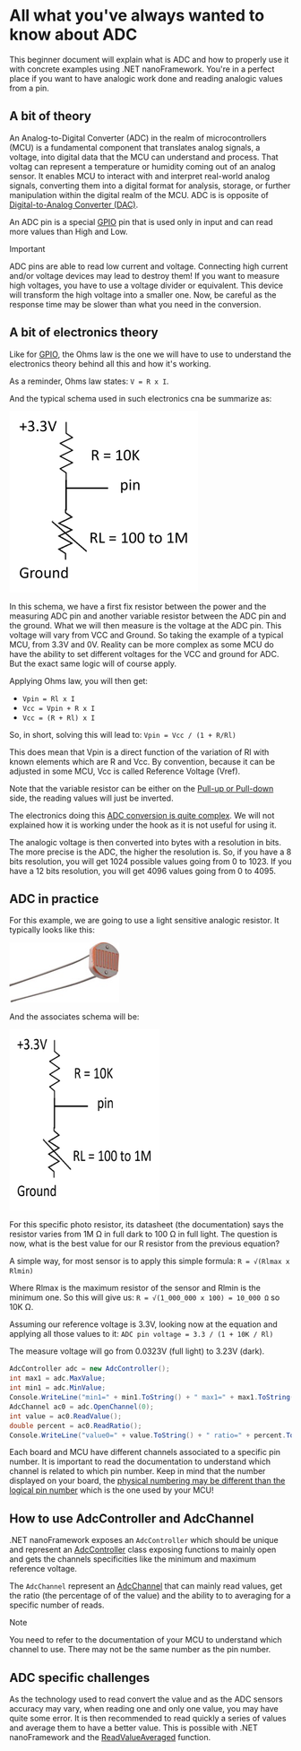 # All what you've always wanted to know about ADC

This beginner document will explain what is ADC and how to properly use it with concrete examples using .NET nanoFramework. You're in a perfect place if you want to have analogic work done and reading analogic values from a pin.

## A bit of theory

An Analog-to-Digital Converter (ADC) in the realm of microcontrollers (MCU) is a fundamental component that translates analog signals, a voltage, into digital data that the MCU can understand and process. That voltag can represent a temperature or humidity coming out of an analog sensor. It enables MCU to interact with and interpret real-world analog signals, converting them into a digital format for analysis, storage, or further manipulation within the digital realm of the MCU. ADC is is opposite of [Digital-to-Analog Converter (DAC)](./dac-explained.md).

An ADC pin is a special [GPIO](./gpio-explained.md) pin that is used only in input and can read more values than High and Low.

> [!Important]
>
> ADC pins are able to read low current and voltage. Connecting high  current and/or voltage devices may lead to destroy them! If you want to measure high voltages, you have to use a voltage divider or equivalent. This device will transform the high voltage into a smaller one. Now, be careful as the response time may be slower than what you need in the conversion.

## A bit of electronics theory

Like for [GPIO](./gpio-explained.md), the Ohms law is the one we will have to use to understand the electronics theory behind all this and how it's working.

As a reminder, Ohms law states: `V = R x I`.

And the typical schema used in such electronics cna be summarize as:

![resistor, pin and variable resistor](../../images//getting-started/adc-schema.png)

In this schema, we have a first fix resistor between the power and the measuring ADC pin and another variable resistor between the ADC pin and the ground. What we will then measure is the voltage at the ADC pin. This voltage will vary from VCC and Ground. So taking the example of a typical MCU, from 3.3V and 0V. Reality can be more complex as some MCU do have the ability to set different voltages for the VCC and ground for ADC. But the exact same logic will of course apply.

Applying Ohms law, you will then get:

* `Vpin = Rl x I`
* `Vcc = Vpin + R x I`
* `Vcc = (R + Rl) x I`

So, in short, solving this will lead to: `Vpin = Vcc / (1 + R/Rl)`

This does mean that Vpin is a direct function of the variation of Rl with known elements which are R and Vcc. By convention, because it can be adjusted in some MCU, Vcc is called Reference Voltage (Vref).

Note that the variable resistor can be either on the [Pull-up or Pull-down](./gpio-explained.md#pull-up-pull-down-and-other-pin-mode) side, the reading values will just be inverted.

The electronics doing this [ADC conversion is quite complex](https://en.wikipedia.org/wiki/Analog-to-digital_converter). We will not explained how it is working under the hook as it is not useful for using it.

The analogic voltage is then converted into bytes with a resolution in bits. The more precise is the ADC, the higher the resolution is. So, if you have a 8 bits resolution, you will get 1024 possible values going from 0 to 1023. If you have a 12 bits resolution, you will get 4096 values going from 0 to 4095.

## ADC in practice

For this example, we are going to use a light sensitive analogic resistor. It typically looks like this:

![photo resistor](../../images/getting-started/adc-pho-resistor.jpg)

And the associates schema will be:

![variable photo resistor schema](../../images/getting-started/adc-practice.png)

For this specific photo resistor, its datasheet (the documentation) says the resistor varies from 1M Ω in full dark to 100 Ω in full light. The question is now, what is the best value for our R resistor from the previous equation?

A simple way, for most sensor is to apply this simple formula: `R = √(Rlmax x Rlmin)`

Where Rlmax is the maximum resistor of the sensor and Rlmin is the minimum one. So this will give us: `R = √(1_000_000 x 100) = 10_000 Ω` so 10K Ω.

Assuming our reference voltage is 3.3V, looking now at the equation and applying all those values to it: `ADC pin voltage = 3.3 / (1 + 10K / Rl)`

The measure voltage will go from 0.0323V (full light) to 3.23V (dark).

```csharp
AdcController adc = new AdcController();
int max1 = adc.MaxValue;
int min1 = adc.MinValue;
Console.WriteLine("min1=" + min1.ToString() + " max1=" + max1.ToString());
AdcChannel ac0 = adc.OpenChannel(0);
int value = ac0.ReadValue();
double percent = ac0.ReadRatio();
Console.WriteLine("value0=" + value.ToString() + " ratio=" + percent.ToString());
```

Each board and MCU have different channels associated to a specific pin number. It is important to read the documentation to understand which channel is related to which pin number. Keep in mind that the number displayed on your board, the [physical numbering may be different than the logical pin number](./gpio-explained.md#physical-and-logical-pin-numbering) which is the one used by your MCU!

## How to use AdcController and AdcChannel

.NET nanoFramework exposes an `AdcController` which should be unique and represent an [AdcController](https://docs.nanoframework.net/api/System.Device.Adc.AdcController.html) class exposing functions to mainly open and gets the channels specificities like the minimum and maximum reference voltage.

The `AdcChannel` represent an [AdcChannel](https://docs.nanoframework.net/api/System.Device.Adc.AdcChannel.html) that can mainly read values, get the ratio (the percentage of of the value) and the ability to to averaging for a specific number of reads.

> [!Note]
>
> You need to refer to the documentation of your MCU to understand which channel to use. There may not be the same number as the pin number.

## ADC specific challenges

As the technology used to read convert the value and as the ADC sensors accuracy may vary, when reading one and only one value, you may have quite some error. It is then recommended to read quickly a series of values and average them to have a better value. This is possible with .NET nanoFramework and the [ReadValueAveraged](https://docs.nanoframework.net/api/System.Device.Adc.AdcChannelBase.html#System_Device_Adc_AdcChannelBase_ReadValueAveraged_System_Int32_) function.
